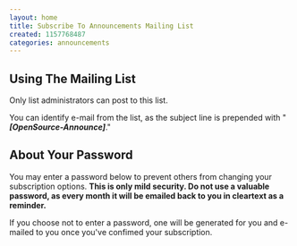 ```yaml
---
layout: home
title: Subscribe To Announcements Mailing List
created: 1157768487
categories: announcements
---
```

## Using The Mailing List

Only list administrators can post to this list.

You can identify e-mail from the list, as the subject line is prepended with "**_[OpenSource-Announce]_**."

## About Your Password

You may enter a password below to prevent others from changing your subscription options. **This is only mild security. Do not use a valuable password, as every month it will be emailed back to you in cleartext as a reminder.**

If you choose not to enter a password, one will be generated for you and e-mailed to you once you've confimed your subscription.
